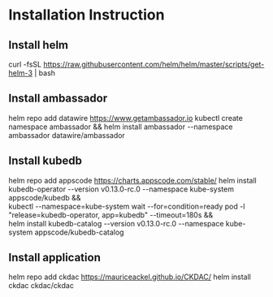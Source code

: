 # Installation Instruction

## Install helm
curl -fsSL https://raw.githubusercontent.com/helm/helm/master/scripts/get-helm-3 | bash

## Install ambassador
helm repo add datawire https://www.getambassador.io
kubectl create namespace ambassador && helm install ambassador --namespace ambassador datawire/ambassador

## Install kubedb
helm repo add appscode https://charts.appscode.com/stable/
helm install kubedb-operator --version v0.13.0-rc.0 --namespace kube-system appscode/kubedb && \
kubectl --namespace=kube-system wait --for=condition=ready pod -l "release=kubedb-operator, app=kubedb" --timeout=180s && \
helm install kubedb-catalog --version v0.13.0-rc.0 --namespace kube-system appscode/kubedb-catalog

## Install application
helm repo add ckdac https://mauriceackel.github.io/CKDAC/
helm install ckdac ckdac/ckdac
